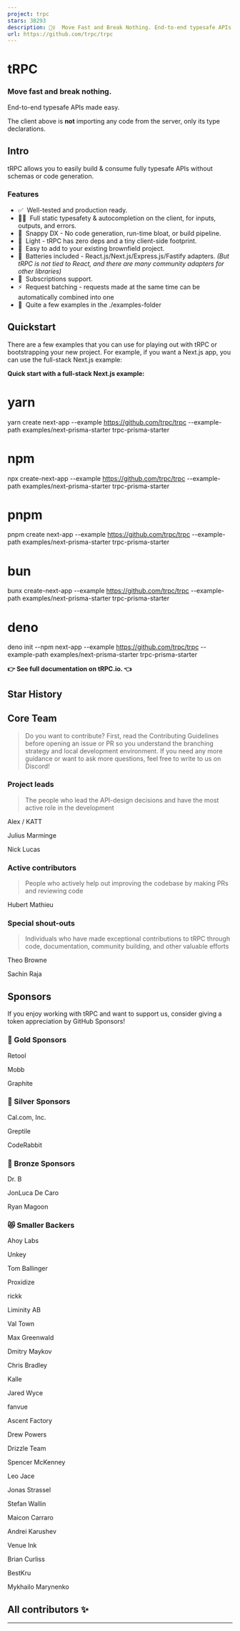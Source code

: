 ```yaml
---
project: trpc
stars: 38293
description: 🧙‍♀️  Move Fast and Break Nothing. End-to-end typesafe APIs made easy. 
url: https://github.com/trpc/trpc
---
```


tRPC
====

### Move fast and break nothing.  
End-to-end typesafe APIs made easy.

  
  
  

The client above is **not** importing any code from the server, only its type declarations.

  

Intro
-----

tRPC allows you to easily build & consume fully typesafe APIs without schemas or code generation.

### Features

-   ✅  Well-tested and production ready.
-   🧙‍♂️  Full static typesafety & autocompletion on the client, for inputs, outputs, and errors.
-   🐎  Snappy DX - No code generation, run-time bloat, or build pipeline.
-   🍃  Light - tRPC has zero deps and a tiny client-side footprint.
-   🐻  Easy to add to your existing brownfield project.
-   🔋  Batteries included - React.js/Next.js/Express.js/Fastify adapters. _(But tRPC is not tied to React, and there are many community adapters for other libraries)_
-   🥃  Subscriptions support.
-   ⚡️  Request batching - requests made at the same time can be automatically combined into one
-   👀  Quite a few examples in the ./examples\-folder

Quickstart
----------

There are a few examples that you can use for playing out with tRPC or bootstrapping your new project. For example, if you want a Next.js app, you can use the full-stack Next.js example:

**Quick start with a full-stack Next.js example:**

# yarn
yarn create next-app --example https://github.com/trpc/trpc --example-path examples/next-prisma-starter trpc-prisma-starter

# npm
npx create-next-app --example https://github.com/trpc/trpc --example-path examples/next-prisma-starter trpc-prisma-starter

# pnpm
pnpm create next-app --example https://github.com/trpc/trpc --example-path examples/next-prisma-starter trpc-prisma-starter

# bun
bunx create-next-app --example https://github.com/trpc/trpc --example-path examples/next-prisma-starter trpc-prisma-starter

# deno
deno init --npm next-app --example https://github.com/trpc/trpc --example-path examples/next-prisma-starter trpc-prisma-starter

**👉 See full documentation on tRPC.io. 👈**

Star History
------------

Core Team
---------

> Do you want to contribute? First, read the Contributing Guidelines before opening an issue or PR so you understand the branching strategy and local development environment. If you need any more guidance or want to ask more questions, feel free to write to us on Discord!

### Project leads

> The people who lead the API-design decisions and have the most active role in the development

  
Alex / KATT

  
Julius Marminge

  
Nick Lucas

### Active contributors

> People who actively help out improving the codebase by making PRs and reviewing code

  
Hubert Mathieu

### Special shout-outs

> Individuals who have made exceptional contributions to tRPC through code, documentation, community building, and other valuable efforts

  
Theo Browne

  
Sachin Raja

Sponsors
--------

If you enjoy working with tRPC and want to support us, consider giving a token appreciation by GitHub Sponsors!

### 🥇 Gold Sponsors

  
Retool

  
Mobb

  
Graphite

### 🥈 Silver Sponsors

  
Cal.com, Inc.

  
Greptile

  
CodeRabbit

### 🥉 Bronze Sponsors

  
Dr. B

  
JonLuca De Caro

  
Ryan Magoon

### 😻 Smaller Backers

  
Ahoy Labs

  
Unkey

  
Tom Ballinger

  
Proxidize

  
rickk

  
Liminity AB

  
Val Town

  
Max Greenwald

  
Dmitry Maykov

  
Chris Bradley

  
Kalle

  
Jared Wyce

  
fanvue

  
Ascent Factory

  
Drew Powers

  
Drizzle Team

  
Spencer McKenney

  
Leo Jace

  
Jonas Strassel

  
Stefan Wallin

  
Maicon Carraro

  
Andrei Karushev

  
Venue Ink

  
Brian Curliss

  
BestKru

  
Mykhailo Marynenko

All contributors ✨
------------------

* * *
